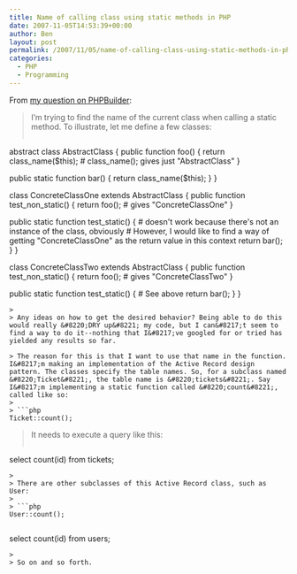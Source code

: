 ```yaml
---
title: Name of calling class using static methods in PHP
date: 2007-11-05T14:53:39+00:00
author: Ben
layout: post
permalink: /2007/11/05/name-of-calling-class-using-static-methods-in-php/
categories:
  - PHP
  - Programming
---
```

From [my question on PHPBuilder](http://board.phpbuilder.com/showthread.php?10347048-Name-of-calling-class-using-static-methods):

> I&#8217;m trying to find the name of the current class when calling a static method. To illustrate, let me define a few classes:
> 
> ```php
abstract class AbstractClass
{
  public function foo()
  {
    return class_name($this);
    # class_name(); gives just "AbstractClass"
  }

  public static function bar()
  {
    return class_name($this);
  }
}

class ConcreteClassOne extends AbstractClass
{
  public function test_non_static()
  {
     return foo();  # gives "ConcreteClassOne"
  }

  public static function test_static()
  {
     # doesn't work because there's not an instance of the class, obviously
     # However, I would like to find a way of getting "ConcreteClassOne" as the return value in this context
     return bar();
  }
}

class ConcreteClassTwo extends AbstractClass
{
  public function test_non_static()
  {
     return foo();  # gives "ConcreteClassTwo"
  }

  public static function test_static()
  {
     # See above
     return bar();
  }
}
```
> 
> Any ideas on how to get the desired behavior? Being able to do this would really &#8220;DRY up&#8221; my code, but I can&#8217;t seem to find a way to do it--nothing that I&#8217;ve googled for or tried has yielded any results so far. 

> The reason for this is that I want to use that name in the function. I&#8217;m making an implementation of the Active Record design pattern. The classes specify the table names. So, for a subclass named &#8220;Ticket&#8221;, the table name is &#8220;tickets&#8221;. Say I&#8217;m implementing a static function called &#8220;count&#8221;, called like so:
> 
> ```php
Ticket::count();
```
> 
> It needs to execute a query like this:
> 
> ```sql
select count(id) from tickets;
```
> 
> There are other subclasses of this Active Record class, such as User:
> 
> ```php
User::count();
```
> 
> ```sql
select count(id) from users;
```
> 
> So on and so forth.